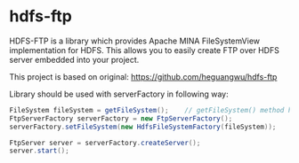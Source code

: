 hdfs-ftp
========
HDFS-FTP is a library which provides Apache MINA FileSystemView implementation for HDFS.
This allows you to easily create FTP over HDFS server embedded into your project.

This project is based on original: https://github.com/heguangwu/hdfs-ftp

Library should be used with serverFactory in following way:
```java
FileSystem fileSystem = getFileSystem();	// getFileSystem() method has to be implemented
FtpServerFactory serverFactory = new FtpServerFactory();
serverFactory.setFileSystem(new HdfsFileSystemFactory(fileSystem));

FtpServer server = serverFactory.createServer();
server.start();
```
